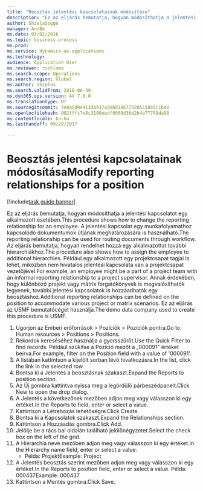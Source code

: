 ```yaml
--- 
title: "Beosztás jelentési kapcsolatainak módosítása"
description: "Ez az eljárás bemutatja, hogyan módosíthatja a jelentési kapcsolatot egy alkalmazott esetében."
author: ShielaSogge
manager: AnnBe
ms.date: 03/02/2016
ms.topic: business-process
ms.prod: 
ms.service: dynamics-ax-applications
ms.technology: 
audience: Application User
ms.reviewer: rschloma
ms.search.scope: Operations
ms.search.region: Global
ms.author: shielas
ms.search.validFrom: 2016-06-30
ms.dyn365.ops.version: AX 7.0.0
ms.translationtype: HT
ms.sourcegitcommit: 7e0a5d044133b917a3eb9386773205218e5c1b40
ms.openlocfilehash: 002fffc7e8c3186eedf9060d36d2b4a77749da98
ms.contentlocale: hu-hu
ms.lasthandoff: 09/29/2017

---
```

# <a name="modify-reporting-relationships-for-a-position"></a><span data-ttu-id="fd7e1-103">Beosztás jelentési kapcsolatainak módosítása</span><span class="sxs-lookup"><span data-stu-id="fd7e1-103">Modify reporting relationships for a position</span></span>

[!include[task guide banner](../../includes/task-guide-banner.md)]

<span data-ttu-id="fd7e1-104">Ez az eljárás bemutatja, hogyan módosíthatja a jelentési kapcsolatot egy alkalmazott esetében.</span><span class="sxs-lookup"><span data-stu-id="fd7e1-104">This procedure shows how to change the reporting relationship for an employee.</span></span> <span data-ttu-id="fd7e1-105">A jelentési kapcsolat egy munkafolyamathoz kapcsolódó dokumentumok útjának meghatározására is használható.</span><span class="sxs-lookup"><span data-stu-id="fd7e1-105">The reporting relationship can be used for routing documents through workflow.</span></span> <span data-ttu-id="fd7e1-106">Az eljárás bemutatja, hogyan rendelhet hozzá egy alkalmazottat további hierarchiákhoz.</span><span class="sxs-lookup"><span data-stu-id="fd7e1-106">The procedure also shows how to assign the employee to additional hierarchies.</span></span> <span data-ttu-id="fd7e1-107">Például egy alkalmazott egy projektcsapat tagjai is lehet, miközben nem hivatalos jelentési kapcsolata van a projektcsapat vezetőjével.</span><span class="sxs-lookup"><span data-stu-id="fd7e1-107">For example, an employee might be a part of a project team with an informal reporting relationship to a project supervisor.</span></span> <span data-ttu-id="fd7e1-108">Annak érdekében, hogy különböző projekt vagy mátrix forgatókönyvek is megvalósíthatók legyenek, további jelentési kapcsolatok is hozzáadhatók egy beosztáshoz.</span><span class="sxs-lookup"><span data-stu-id="fd7e1-108">Additional reporting relationships can be defined on the position to accommodate various project or matrix scenarios.</span></span> <span data-ttu-id="fd7e1-109">Ez az eljárás az USMF bemutatócéget használja.</span><span class="sxs-lookup"><span data-stu-id="fd7e1-109">The demo data company used to create this procedure is USMF.</span></span>

1. <span data-ttu-id="fd7e1-110">Ugorjon az Emberi erőforrások > Pozíciók > Pozíciók pontra.</span><span class="sxs-lookup"><span data-stu-id="fd7e1-110">Go to Human resources > Positions > Positions.</span></span>
2. <span data-ttu-id="fd7e1-111">Rekordok kereséséhez használja a gyorsszűrőt.</span><span class="sxs-lookup"><span data-stu-id="fd7e1-111">Use the Quick Filter to find records.</span></span> <span data-ttu-id="fd7e1-112">Például szűkítse a Pozíció mezőt a „000091” értéket beírva.</span><span class="sxs-lookup"><span data-stu-id="fd7e1-112">For example, filter on the Position field with a value of '000091'.</span></span>
3. <span data-ttu-id="fd7e1-113">A listában kattintson a kijelölt sorban lévő hivatkozásra.</span><span class="sxs-lookup"><span data-stu-id="fd7e1-113">In the list, click the link in the selected row.</span></span>
4. <span data-ttu-id="fd7e1-114">Bontsa ki a Jelentés a beosztásnak szakaszt.</span><span class="sxs-lookup"><span data-stu-id="fd7e1-114">Expand the Reports to position section.</span></span>
5. <span data-ttu-id="fd7e1-115">Az Új gombra kattintva nyissa meg a legördülő párbeszédpanelt.</span><span class="sxs-lookup"><span data-stu-id="fd7e1-115">Click New to open the drop dialog.</span></span>
6. <span data-ttu-id="fd7e1-116">A Jelentés a következőnek mezőben adjon meg vagy válasszon ki egy értéket.</span><span class="sxs-lookup"><span data-stu-id="fd7e1-116">In the Reports to field, enter or select a value.</span></span>
7. <span data-ttu-id="fd7e1-117">Kattintson a Létrehozás lehetőségre.</span><span class="sxs-lookup"><span data-stu-id="fd7e1-117">Click Create.</span></span>
8. <span data-ttu-id="fd7e1-118">Bontsa ki a Kapcsolatok szakaszt.</span><span class="sxs-lookup"><span data-stu-id="fd7e1-118">Expand the Relationships section.</span></span>
9. <span data-ttu-id="fd7e1-119">Kattintson a Hozzáadás gombra.</span><span class="sxs-lookup"><span data-stu-id="fd7e1-119">Click Add.</span></span>
10. <span data-ttu-id="fd7e1-120">Jelölje be a rács bal oldalán található jelölőnégyzetet.</span><span class="sxs-lookup"><span data-stu-id="fd7e1-120">Select the check box on the left of the grid.</span></span>
11. <span data-ttu-id="fd7e1-121">A Hierarchia neve mezőben adjon meg vagy válasszon ki egy értéket.</span><span class="sxs-lookup"><span data-stu-id="fd7e1-121">In the Hierarchy name field, enter or select a value.</span></span>
    * <span data-ttu-id="fd7e1-122">Példa: Projekt</span><span class="sxs-lookup"><span data-stu-id="fd7e1-122">Example: Project</span></span>  
12. <span data-ttu-id="fd7e1-123">A Jelentés beosztás szerint mezőben adjon meg vagy válasszon ki egy értéket.</span><span class="sxs-lookup"><span data-stu-id="fd7e1-123">In the Reports to position field, enter or select a value.</span></span>  <span data-ttu-id="fd7e1-124">Példa: 000437</span><span class="sxs-lookup"><span data-stu-id="fd7e1-124">Example:  000437</span></span>
13. <span data-ttu-id="fd7e1-125">Kattintson a Mentés gombra.</span><span class="sxs-lookup"><span data-stu-id="fd7e1-125">Click Save.</span></span>



